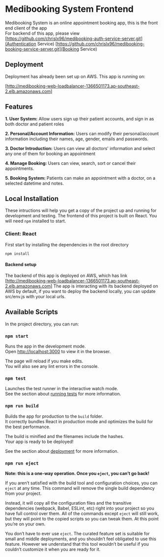 #  Medibooking System Frontend

 Medibooking System is an online appointment booking app, this is the front end client of the app  
For backend of this app, please view 
[https://github.com/chrislx96/medibooking-auth-service-server.git](Authentication Service)
[https://github.com/chrislx96/medibooking-booking-service-server.git](Booking Service)

## Deployment
Deployment has already been set up on AWS. This app is running on:

[http://medibooking-web-loadbalancer-1366501173.ap-southeast-2.elb.amazonaws.com]

## Features

**1. User System:** Allow users sign up their patient accounts, and sign in as both doctor and patient roles

**2. Personal/Account Information:**  Users can modify their personal/account information including their names, age, gender, emails and passwords.

**3. Doctor Introduction:** Users can view all doctors' information and select any one of them for booking an appointment

**4. Manage Booking:** Users can view, search, sort or cancel their appointments.

**5. Booking System:** Patients can make an appointment with a doctor, on a selected datetime and notes.

## Local Installation

These intructions will help you get a copy of the project up and running for development and testing. The frontend of this project is built on React. You will need `npm` installed to start.

### Client: React

First start by installing the dependencies in the root directory
```
npm install
```

#### Backend setup

The backend of this app is deployed on AWS, which has link [http://medibooking-web-loadbalancer-1366501173.ap-southeast-2.elb.amazonaws.com]
The app is interacting with its backend deployed on AWS by default, if you want to deploy the backend locally, you can update src/env.js with your local urls.

## Available Scripts

In the project directory, you can run:

### `npm start`

Runs the app in the development mode.\
Open [http://localhost:3000](http://localhost:3000) to view it in the browser.

The page will reload if you make edits.\
You will also see any lint errors in the console.

### `npm test`

Launches the test runner in the interactive watch mode.\
See the section about [running tests](https://facebook.github.io/create-react-app/docs/running-tests) for more information.

### `npm run build`

Builds the app for production to the `build` folder.\
It correctly bundles React in production mode and optimizes the build for the best performance.

The build is minified and the filenames include the hashes.\
Your app is ready to be deployed!

See the section about [deployment](https://facebook.github.io/create-react-app/docs/deployment) for more information.

### `npm run eject`

**Note: this is a one-way operation. Once you `eject`, you can’t go back!**

If you aren’t satisfied with the build tool and configuration choices, you can `eject` at any time. This command will remove the single build dependency from your project.

Instead, it will copy all the configuration files and the transitive dependencies (webpack, Babel, ESLint, etc) right into your project so you have full control over them. All of the commands except `eject` will still work, but they will point to the copied scripts so you can tweak them. At this point you’re on your own.

You don’t have to ever use `eject`. The curated feature set is suitable for small and middle deployments, and you shouldn’t feel obligated to use this feature. However we understand that this tool wouldn’t be useful if you couldn’t customize it when you are ready for it.



